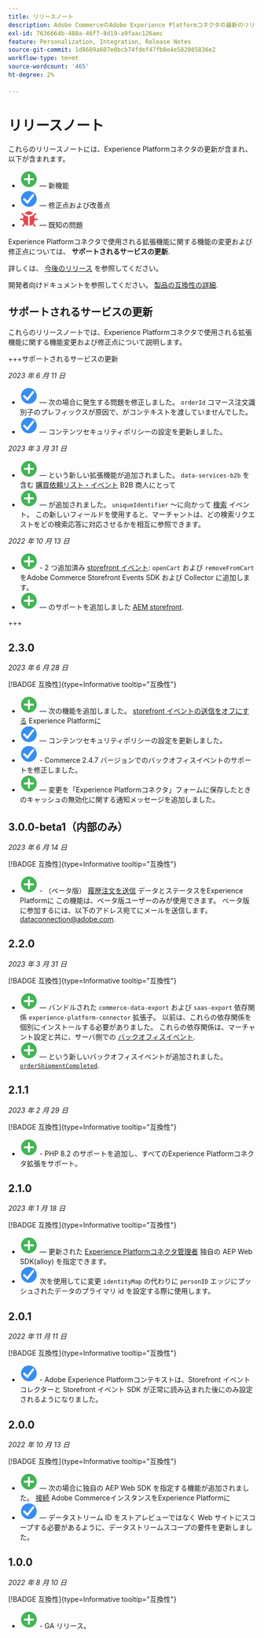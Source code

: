 ```yaml
---
title: リリースノート
description: Adobe CommerceのAdobe Experience Platformコネクタの最新のリリース情報です。
exl-id: 7636664b-488a-46f7-8d19-a9faac126aec
feature: Personalization, Integration, Release Notes
source-git-commit: 1d8609a607e0bcb74fdef47fb8e4e582085836e2
workflow-type: tm+mt
source-wordcount: '465'
ht-degree: 2%

---
```


# リリースノート

これらのリリースノートには、Experience Platformコネクタの更新が含まれ、以下が含まれます。

* ![新規](../assets/new.svg)  — 新機能
* ![修正点](../assets/fix.svg)  — 修正点および改善点
* ![バグ](../assets/bug.svg)  — 既知の問題

Experience Platformコネクタで使用される拡張機能に関する機能の変更および修正点については、 **サポートされるサービスの更新**.

詳しくは、 [今後のリリース](https://experienceleague.adobe.com/docs/commerce-operations/release/planning/schedule.html) を参照してください。

開発者向けドキュメントを参照してください。 [製品の互換性の詳細](https://experienceleague.adobe.com/docs/commerce-operations/release/product-availability.html).

## サポートされるサービスの更新

これらのリリースノートでは、Experience Platformコネクタで使用される拡張機能に関する機能変更および修正点について説明します。

+++サポートされるサービスの更新

_2023 年 6 月 11 日_

* ![修正点](../assets/fix.svg)  — 次の場合に発生する問題を修正しました。 `orderId` コマース注文識別子のプレフィックスが原因で、がコンテキストを渡していませんでした。
* ![修正点](../assets/fix.svg)  — コンテンツセキュリティポリシーの設定を更新しました。

_2023 年 3 月 31 日_

* ![新規](../assets/new.svg)  — という新しい拡張機能が追加されました。 `data-services-b2b` を含む [購買依頼リスト・イベント](events.md#b2b-events) B2B 商人にとって
* ![新規](../assets/new.svg)  — が追加されました。 `uniqueIdentifier` ～に向かって [検索](events.md#search-events) イベント。 この新しいフィールドを使用すると、マーチャントは、どの検索リクエストをどの検索応答に対応させるかを相互に参照できます。

_2022 年 10 月 13 日_

* ![新規](../assets/new.svg) - 2 つ追加済み [storefront イベント](events.md): `openCart` および `removeFromCart` をAdobe Commerce Storefront Events SDK および Collector に追加します。
* ![新規](../assets/new.svg)  — のサポートを追加しました [AEM storefront](overview.md#aem-support).

+++

## 2.3.0

_2023 年 6 月 28 日_

[!BADGE 互換性]{type=Informative tooltip="互換性"}

* ![新規](../assets/new.svg)  — 次の機能を追加しました。 [storefront イベントの送信をオフにする](connect-data.md#data-collection) Experience Platformに
* ![修正点](../assets/fix.svg)  — コンテンツセキュリティポリシーの設定を更新しました。
* ![修正点](../assets/fix.svg) - Commerce 2.4.7 バージョンでのバックオフィスイベントのサポートを修正しました。
* ![新規](../assets/new.svg)  — 変更を「Experience Platformコネクタ」フォームに保存したときのキャッシュの無効化に関する通知メッセージを追加しました。


## 3.0.0-beta1（内部のみ）

_2023 年 6 月 14 日_

[!BADGE 互換性]{type=Informative tooltip="互換性"}

* ![新規](../assets/new.svg) - （ベータ版） [履歴注文を送信](connect-data.md#beta-send-historical-order-data) データとステータスをExperience Platformに この機能は、ベータ版ユーザーのみが使用できます。 ベータ版に参加するには、以下のアドレス宛てにメールを送信します。 [dataconnection@adobe.com](mailto:dataconnection@adobe.com).

## 2.2.0

_2023 年 3 月 31 日_

[!BADGE 互換性]{type=Informative tooltip="互換性"}

* ![新規](../assets/new.svg)  — バンドルされた `commerce-data-export` および `saas-export` 依存関係 `experience-platform-connector` 拡張子。 以前は、これらの依存関係を個別にインストールする必要がありました。 これらの依存関係は、マーチャント設定と共に、サーバ側での [バックオフィスイベント](events.md#back-office-events).
* ![新規](../assets/new.svg)  — という新しいバックオフィスイベントが追加されました。 [`orderShipmentCompleted`](events.md#ordershipmentcompleted).

## 2.1.1

_2023 年 2 月 29 日_

[!BADGE 互換性]{type=Informative tooltip="互換性"}

* ![新規](../assets/new.svg) - PHP 8.2 のサポートを追加し、すべてのExperience Platformコネクタ拡張をサポート。

## 2.1.0

_2023 年 1 月 18 日_

[!BADGE 互換性]{type=Informative tooltip="互換性"}

* ![新規](../assets/new.svg)  — 更新された [Experience Platformコネクタ管理者](connect-data.md) 独自の AEP Web SDK(alloy) を指定できます。
* ![修正点](../assets/fix.svg) 次を使用してに変更 `identityMap` の代わりに `personID` エッジにプッシュされたデータのプライマリ id を設定する際に使用します。

## 2.0.1

_2022 年 11 月 11 日_

[!BADGE 互換性]{type=Informative tooltip="互換性"}

* ![修正された問題](../assets/fix.svg) - Adobe Experience Platformコンテキストは、Storefront イベントコレクターと Storefront イベント SDK が正常に読み込まれた後にのみ設定されるようになりました。

## 2.0.0

_2022 年 10 月 13 日_

[!BADGE 互換性]{type=Informative tooltip="互換性"}

* ![新規](../assets/new.svg)  — 次の場合に独自の AEP Web SDK を指定する機能が追加されました。 [接続](connect-data.md) Adobe CommerceインスタンスをExperience Platformに
* ![修正点](../assets/fix.svg)  — データストリーム ID をストアレビューではなく Web サイトにスコープする必要があるように、データストリームスコープの要件を更新しました。

## 1.0.0

_2022 年 8 月 10 日_

[!BADGE 互換性]{type=Informative tooltip="互換性"}

* ![新規](../assets/new.svg) - GA リリース。
